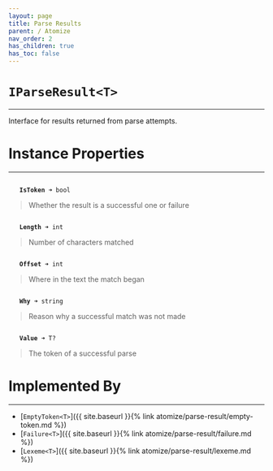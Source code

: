 ```yaml
---
layout: page
title: Parse Results
parent: / Atomize
nav_order: 2
has_children: true
has_toc: false
---
```


# `IParseResult<T>`

---

Interface for results returned from parse attempts.

# Instance Properties

---

<code class="stratagyn-method-signature">
   <b class="stratagyn-method-name">IsToken</b> &#10140; bool
</code>

> Whether the result is a successful one or failure

<code class="stratagyn-method-signature">
   <b class="stratagyn-method-name">Length</b> &#10140; int
</code>

> Number of characters matched

<code class="stratagyn-method-signature">
   <b class="stratagyn-method-name">Offset</b> &#10140; int
</code>

> Where in the text the match began

<code class="stratagyn-method-signature">
   <b class="stratagyn-method-name">Why</b> &#10140; string
</code>

> Reason why a successful match was not made

<code class="stratagyn-method-signature">
   <b class="stratagyn-method-name">Value</b> &#10140; T?
</code>

> The token of a successful parse

# Implemented By

---

* [`EmptyToken<T>`]({{ site.baseurl }}{% link atomize/parse-result/empty-token.md %})
* [`Failure<T>`]({{ site.baseurl }}{% link atomize/parse-result/failure.md %})
* [`Lexeme<T>`]({{ site.baseurl }}{% link atomize/parse-result/lexeme.md %})